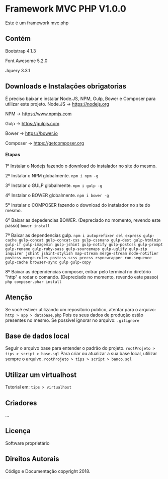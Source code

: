 # Framework MVC PHP V1.0.0

Este é um framework mvc php

## Contém
Bootstrap 4.1.3

Font Awesome 5.2.0

Jquery 3.3.1


## Downloads e Instalações obrigatorias

É preciso baixar e instalar Node.JS, NPM, Gulp, Bower e Composer para utilizar este projeto.
Node.JS -> https://nodejs.org

NPM -> https://www.npmjs.com

Gulp -> https://gulpjs.com

Bower -> https://bower.io

Composer -> https://getcomposer.org

#### Etapas

1º Instalar o Nodejs fazendo o download do instalador no site do mesmo.

2º Instalar o NPM globalmente.
   `npm i npm -g`

3º Instalar o GULP globalmente.
   `npm i gulp -g`

4º Instalar o BOWER globalmente.
   `npm i bower -g`

5º Instalar o COMPOSER fazendo o download do instalador no site do mesmo.

6º Baixar as depedencias BOWER. (Depreciado no momento, revendo este passo)
   `bower install`

7º Baixar as dependencias gulp.
   `npm i autoprefixer del express gulp-cache gulp-concat gulp-concat-css gulp-cssnano gulp-dest gulp-htmlmin gulp-if gulp-imagemin gulp-jshint gulp-notify gulp-postcss gulp-prompt gulp-rename gulp-ruby-sass gulp-sourcemaps gulp-uglify gulp-zip inquirer jshint jshint-stylish map-stream merge-stream node-notifier postcss-merge-rules postcss-scss precss rsyncwrapper run-sequence gulp-cache browser-sync gulp gulp-copy`

8º Baixar as dependencias composer, entrar pelo terminal no diretório "http" e rodar o comando.  (Depreciado no momento, revendo este passo)
   `php composer.phar install`


## Atenção
Se você estiver utilizando um repositorio publico, atentar para o arquivo:
 `http > app > database.php`
Pois os seus dados de produção estão presentes no mesmo. Se possivel ignorar no arquivo:
 `.gitignore`


## Base de dados local
Seguir o arquivo base para entender o padrão do projeto.
 `rootProjeto > tips > script > base.sql`
Para criar ou atualizar a sua base local, utilizar sempre o arquivo.
 `rootProjeto > tips > script > banco.sql`

## Utilizar um virtualhost
Tutorial em:
 `tips > virtualhost`




## Criadores

...

## Licença

Software proprietário

## Direitos Autorais

Código e Documentação copyright 2018.

